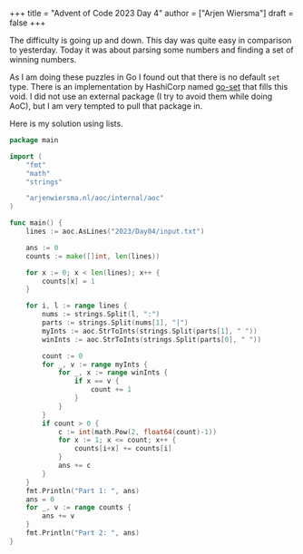 +++
title = "Advent of Code 2023 Day 4"
author = ["Arjen Wiersma"]
draft = false
+++

The difficulty is going up and down. This day was quite easy in comparison to yesterday. Today it was about parsing some numbers and finding a set of winning numbers.

As I am doing these puzzles in Go I found out that there is no default `set` type. There is an implementation by HashiCorp named [go-set](https://github.com/hashicorp/go-set) that fills this void. I did not use an external package (I try to avoid them while doing AoC), but I am very tempted to pull that package in.

Here is my solution using lists.

```go
package main

import (
	"fmt"
	"math"
	"strings"

	"arjenwiersma.nl/aoc/internal/aoc"
)

func main() {
	lines := aoc.AsLines("2023/Day04/input.txt")

	ans := 0
	counts := make([]int, len(lines))

	for x := 0; x < len(lines); x++ {
		counts[x] = 1
	}

	for i, l := range lines {
		nums := strings.Split(l, ":")
		parts := strings.Split(nums[1], "|")
		myInts := aoc.StrToInts(strings.Split(parts[1], " "))
		winInts := aoc.StrToInts(strings.Split(parts[0], " "))

		count := 0
		for _, v := range myInts {
			for _, x := range winInts {
				if x == v {
					count += 1
				}
			}
		}
		if count > 0 {
			c := int(math.Pow(2, float64(count)-1))
			for x := 1; x <= count; x++ {
				counts[i+x] += counts[i]
			}
			ans += c
		}
	}
	fmt.Println("Part 1: ", ans)
	ans = 0
	for _, v := range counts {
		ans += v
	}
	fmt.Println("Part 2: ", ans)
}
```
